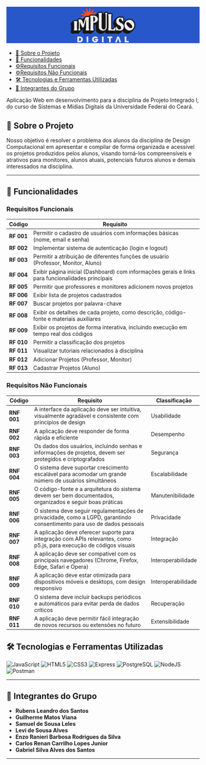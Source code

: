 

![CAPA](public/logos/idbanner.png)
- [📝 Sobre o Projeto](#-sobre-o-projeto)
- [🎯 Funcionalidades](#-funcionalidades)
- [⚙️Requisitos Funcionais](#requisitos-funcionais)
- [⚙️Requisitos Não Funcionais](#requisitos-não-funcionais)
- [🛠️ Tecnologias e Ferramentas Utilizadas](#️-tecnologias-e-ferramentas-utilizadas)
- [👥 Integrantes do Grupo](#-integrantes-do-grupo)


Aplicação Web em desenvolvimento para a disciplina de Projeto Integrado I, do curso de Sistemas e Mídias Digitais da Universidade Federal do Ceará.
## 📝 Sobre o Projeto

Nosso objetivo é resolver o problema dos alunos da disciplina de Design Computacional em apresentar e compilar de forma organizada e acessível os projetos produzidos pelos alunos, visando torná-los compreensíveis e atrativos para monitores, alunos atuais, potenciais futuros alunos e demais interessados na disciplina.

---



## 🎯 Funcionalidades

### Requisitos Funcionais

| Código   | Requisito                                                 |
|----------|--------------------------------------------------------   |
| **RF 001** | Permitir o cadastro de usuários com informações básicas (nome, email e senha)                   |
| **RF 002** | Implementar sistema de autenticação (login e logout)                                            |
| **RF 003** | Permitir a atribuição de diferentes funções de usuário (Professor, Monitor, Aluno)              |
| **RF 004** | Exibir página inicial (Dashboard) com informações gerais e links para funcionalidades principais|
| **RF 005** | Permitir que professores e monitores adicionem novos projetos                                   |
| **RF 006** | Exibir lista de projetos cadastrados                                                            |
| **RF 007** | Buscar projetos por palavra-chave                                                               |
| **RF 008** | Exibir os detalhes de cada projeto, como descrição, código-fonte e materiais auxiliares         |
| **RF 009** | Exibir os projetos de forma interativa, incluindo execução em tempo real dos códigos            |
| **RF 010** | Permitir a classificação dos projetos                                                           |
| **RF 011** | Visualizar tutoriais relacionados à disciplina                                                  |
| **RF 012** | Adicionar Projetos (Professor, Monitor)                                                         | 
| **RF 013** | Cadastrar Projetos (Aluno)                                                                      | 



### Requisitos Não Funcionais

| Código   | Requisito                                              | Classificação |
|----------|--------------------------------------------------------|---------------|
| **RNF 001** | A interface da aplicação deve ser intuitiva, visualmente agradável e consistente com princípios de design        | Usabilidade |
| **RNF 002** | A aplicação deve responder de forma rápida e eficiente                                                           | Desempenho |
| **RNF 003** | Os dados dos usuários, incluindo senhas e informações de projetos, devem ser protegidos e criptografados         | Segurança |
| **RNF 004** | O sistema deve suportar crescimento escalável para acomodar um grande número de usuários simultâneos             | Escalabilidade |
| **RNF 005** | O código-fonte e a arquitetura do sistema devem ser bem documentados, organizados e seguir boas práticas         | Manutenibilidade |
| **RNF 006** | O sistema deve seguir regulamentações de privacidade, como a LGPD, garantindo consentimento para uso de dados pessoais | Privacidade |
| **RNF 007** | A aplicação deve oferecer suporte para integração com APIs relevantes, como p5.js, para execução de códigos visuais    | Integração |
| **RNF 008** | A aplicação deve ser compatível com os principais navegadores (Chrome, Firefox, Edge, Safari e Opera)            |Interoperabilidade|
| **RNF 009** | A aplicação deve estar otimizada para dispositivos móveis e desktops, com design responsivo                      | Interoperabilidade|
| **RNF 010** | O sistema deve incluir backups periódicos e automáticos para evitar perda de dados críticos                      | Recuperação|
| **RNF 011** | A aplicação deve permitir fácil integração de novos recursos ou extensões no futuro                              | Extensibilidade|


## 🛠️ Tecnologias e Ferramentas Utilizadas

![JavaScript](https://img.shields.io/badge/JavaScript-F7DF1E?style=for-the-badge&logo=javascript&logoColor=black)
![HTML5](https://img.shields.io/badge/HTML5-E34F26?style=for-the-badge&logo=html5&logoColor=white)
![CSS3](https://img.shields.io/badge/CSS3-1572B6?style=for-the-badge&logo=css3&logoColor=white)
![Express](https://img.shields.io/badge/express.js-%23404d59.svg?style=for-the-badge&logo=express&logoColor=%2361DAFB)
![PostgreSQL](https://img.shields.io/badge/PostgreSQL-000?style=for-the-badge&logo=postgresql)
![NodeJS](https://img.shields.io/badge/node.js-6DA55F?style=for-the-badge&logo=node.js&logoColor=white)
![Postman](https://img.shields.io/badge/Postman-FF6C37.svg?style=for-the-badge&logo=Postman&logoColor=white)



---

## 👥 Integrantes do Grupo

- **Rubens Leandro dos Santos**
- **Guilherme Matos Viana**
- **Samuel de Sousa Leles**
- **Levi de Sousa Alves**
- **Enzo Ranieri Barbosa Rodrigues da Silva**
- **Carlos Renan Carrilho Lopes Junior**
- **Gabriel Silva Alves dos Santos**

---
